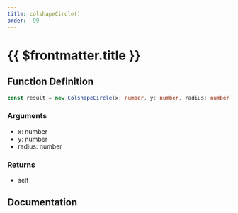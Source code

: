 ```yaml
---
title: colshapeCircle()
order: -99
---
```


# {{ $frontmatter.title }}

## Function Definition

```ts
const result = new ColshapeCircle(x: number, y: number, radius: number);
```

### Arguments

* x: number
* y: number
* radius: number

### Returns

* self

## Documentation

<!--@include: ./parts/colshapeCircle.md-->
